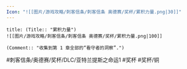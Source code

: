 ```yaml
---
Icon: "![[图片/游戏攻略/刺客信条/刺客信条 奥德赛/奖杯/累积力量.png|30]]"
---
```

```ad-common-bronze-trophy
title: (Title:: "累积力量")
![[图片/游戏攻略/刺客信条/刺客信条 奥德赛/奖杯/累积力量.png|100]]

(Comment:: "收集到第 1 章全部的“看守者的洞察”.")
```

#刺客信条/奥德赛/奖杯/DLC/亚特兰提斯之命运1 #奖杯 #奖杯/铜
